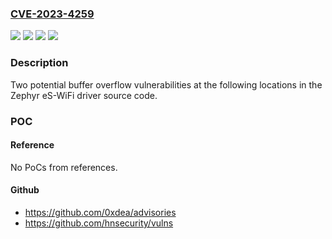 ### [CVE-2023-4259](https://cve.mitre.org/cgi-bin/cvename.cgi?name=CVE-2023-4259)
![](https://img.shields.io/static/v1?label=Product&message=Zephyr&color=blue)
![](https://img.shields.io/static/v1?label=Version&message=1.14%3C%203.4%20&color=brighgreen)
![](https://img.shields.io/static/v1?label=Vulnerability&message=CWE-120%20Buffer%20Copy%20without%20Checking%20Size%20of%20Input%20('Classic%20Buffer%20Overflow')&color=brighgreen)
![](https://img.shields.io/static/v1?label=Vulnerability&message=CWE-193%20Off-by-one%20Error&color=brighgreen)

### Description

Two potential buffer overflow vulnerabilities at the following locations in the Zephyr eS-WiFi driver source code.

### POC

#### Reference
No PoCs from references.

#### Github
- https://github.com/0xdea/advisories
- https://github.com/hnsecurity/vulns

